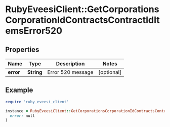 # RubyEveesiClient::GetCorporationsCorporationIdContractsContractIdItemsError520

## Properties

| Name | Type | Description | Notes |
| ---- | ---- | ----------- | ----- |
| **error** | **String** | Error 520 message | [optional] |

## Example

```ruby
require 'ruby_eveesi_client'

instance = RubyEveesiClient::GetCorporationsCorporationIdContractsContractIdItemsError520.new(
  error: null
)
```

